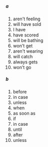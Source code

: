 ##### a
1. aren't feeling
2. will have sold
3. I have
4. have scored
5. will be bathing
6. won't get 
7. aren't wearing
8. will catch
9. always gets
10. won't go

##### b
1. before
2. in case
3. unless
4. when
5. as soon as
6. if
7. in case
8. until
9. after
10. unless 

